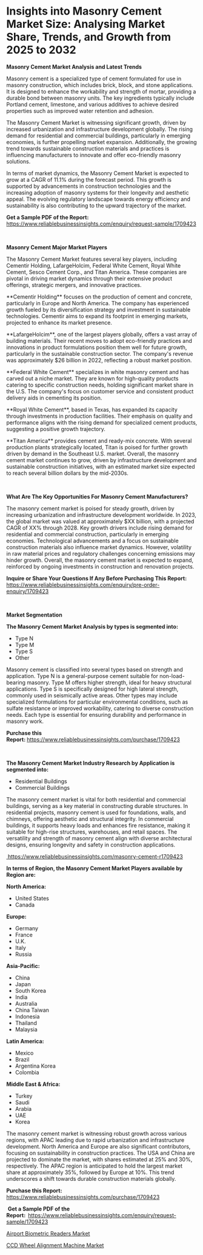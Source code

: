 <p><h1>Insights into Masonry Cement Market Size: Analysing Market Share, Trends, and Growth from 2025 to 2032</h1></p><p><strong>Masonry Cement Market Analysis and Latest Trends</strong></p>
<p><p>Masonry cement is a specialized type of cement formulated for use in masonry construction, which includes brick, block, and stone applications. It is designed to enhance the workability and strength of mortar, providing a durable bond between masonry units. The key ingredients typically include Portland cement, limestone, and various additives to achieve desired properties such as improved water retention and adhesion.</p><p>The Masonry Cement Market is witnessing significant growth, driven by increased urbanization and infrastructure development globally. The rising demand for residential and commercial buildings, particularly in emerging economies, is further propelling market expansion. Additionally, the growing trend towards sustainable construction materials and practices is influencing manufacturers to innovate and offer eco-friendly masonry solutions.</p><p>In terms of market dynamics, the Masonry Cement Market is expected to grow at a CAGR of 11.1% during the forecast period. This growth is supported by advancements in construction technologies and the increasing adoption of masonry systems for their longevity and aesthetic appeal. The evolving regulatory landscape towards energy efficiency and sustainability is also contributing to the upward trajectory of the market.</p></p>
<p><strong>Get a Sample PDF of the Report:&nbsp;</strong> <a href="https://www.reliablebusinessinsights.com/enquiry/request-sample/1709423?utm_campaign=1113&utm_medium=2&utm_source=Github&utm_content=ia&utm_term=10012025&utm_id=masonry-cement">https://www.reliablebusinessinsights.com/enquiry/request-sample/1709423</a></p>
<p>&nbsp;</p>
<p><strong>Masonry Cement Major Market Players</strong></p>
<p><p>The Masonry Cement Market features several key players, including Cementir Holding, LafargeHolcim, Federal White Cement, Royal White Cement, Sesco Cement Corp., and Titan America. These companies are pivotal in driving market dynamics through their extensive product offerings, strategic mergers, and innovative practices.</p><p>**Cementir Holding** focuses on the production of cement and concrete, particularly in Europe and North America. The company has experienced growth fueled by its diversification strategy and investment in sustainable technologies. Cementir aims to expand its footprint in emerging markets, projected to enhance its market presence.</p><p>**LafargeHolcim**, one of the largest players globally, offers a vast array of building materials. Their recent moves to adopt eco-friendly practices and innovations in product formulations position them well for future growth, particularly in the sustainable construction sector. The company's revenue was approximately $26 billion in 2022, reflecting a robust market position.</p><p>**Federal White Cement** specializes in white masonry cement and has carved out a niche market. They are known for high-quality products catering to specific construction needs, holding significant market share in the U.S. The company's focus on customer service and consistent product delivery aids in cementing its position.</p><p>**Royal White Cement**, based in Texas, has expanded its capacity through investments in production facilities. Their emphasis on quality and performance aligns with the rising demand for specialized cement products, suggesting a positive growth trajectory.</p><p>**Titan America** provides cement and ready-mix concrete. With several production plants strategically located, Titan is poised for further growth driven by demand in the Southeast U.S. market. Overall, the masonry cement market continues to grow, driven by infrastructure development and sustainable construction initiatives, with an estimated market size expected to reach several billion dollars by the mid-2030s.</p></p>
<p>&nbsp;</p>
<p><strong>What Are The Key Opportunities For Masonry Cement Manufacturers?</strong></p>
<p><p>The masonry cement market is poised for steady growth, driven by increasing urbanization and infrastructure development worldwide. In 2023, the global market was valued at approximately $XX billion, with a projected CAGR of XX% through 2028. Key growth drivers include rising demand for residential and commercial construction, particularly in emerging economies. Technological advancements and a focus on sustainable construction materials also influence market dynamics. However, volatility in raw material prices and regulatory challenges concerning emissions may hinder growth. Overall, the masonry cement market is expected to expand, reinforced by ongoing investments in construction and renovation projects.</p></p>
<p><strong>Inquire or Share Your Questions If Any Before Purchasing This Report:</strong> <a href="https://www.reliablebusinessinsights.com/enquiry/pre-order-enquiry/1709423?utm_campaign=1113&utm_medium=2&utm_source=Github&utm_content=ia&utm_term=10012025&utm_id=masonry-cement">https://www.reliablebusinessinsights.com/enquiry/pre-order-enquiry/1709423</a></p>
<p>&nbsp;</p>
<p><strong>Market Segmentation</strong></p>
<p><strong>The Masonry Cement Market Analysis by types is segmented into:</strong></p>
<p><ul><li>Type N</li><li>Type M</li><li>Type S</li><li>Other</li></ul></p>
<p><p>Masonry cement is classified into several types based on strength and application. Type N is a general-purpose cement suitable for non-load-bearing masonry. Type M offers higher strength, ideal for heavy structural applications. Type S is specifically designed for high lateral strength, commonly used in seismically active areas. Other types may include specialized formulations for particular environmental conditions, such as sulfate resistance or improved workability, catering to diverse construction needs. Each type is essential for ensuring durability and performance in masonry work.</p></p>
<p><strong>Purchase this Report:&nbsp;</strong><a href="https://www.reliablebusinessinsights.com/purchase/1709423?utm_campaign=1113&utm_medium=2&utm_source=Github&utm_content=ia&utm_term=10012025&utm_id=masonry-cement">https://www.reliablebusinessinsights.com/purchase/1709423</a></p>
<p>&nbsp;</p>
<p><strong>The Masonry Cement Market Industry Research by Application is segmented into:</strong></p>
<p><ul><li>Residential Buildings</li><li>Commercial Buildings</li></ul></p>
<p><p>The masonry cement market is vital for both residential and commercial buildings, serving as a key material in constructing durable structures. In residential projects, masonry cement is used for foundations, walls, and chimneys, offering aesthetic and structural integrity. In commercial buildings, it supports heavy loads and enhances fire resistance, making it suitable for high-rise structures, warehouses, and retail spaces. The versatility and strength of masonry cement align with diverse architectural designs, ensuring longevity and safety in construction applications.</p></p>
<p><a href="https://www.reliablebusinessinsights.com/masonry-cement-r1709423?utm_campaign=1113&utm_medium=2&utm_source=Github&utm_content=ia&utm_term=10012025&utm_id=masonry-cement">&nbsp;https://www.reliablebusinessinsights.com/masonry-cement-r1709423</a></p>
<p><strong>In terms of Region, the Masonry Cement Market Players available by Region are:</strong></p>
<p>
    <p> <strong> North America: </strong>
        <ul>
            <li>United States</li>
            <li>Canada</li>
        </ul>
        </p> 
    <p> <strong> Europe: </strong>
        <ul>
            <li>Germany</li>
            <li>France</li>
            <li>U.K.</li>
            <li>Italy</li>
            <li>Russia</li>
        </ul>
        </p> 
    <p> <strong> Asia-Pacific: </strong>
        <ul>
            <li>China</li>
            <li>Japan</li>
            <li>South Korea</li>
            <li>India</li>
            <li>Australia</li>
            <li>China Taiwan</li>
            <li>Indonesia</li>
            <li>Thailand</li>
            <li>Malaysia</li>
        </ul>
        </p> 
    <p> <strong> Latin America: </strong>
        <ul>
            <li>Mexico</li>
            <li>Brazil</li>
            <li>Argentina Korea</li>
            <li>Colombia</li>
        </ul>
        </p> 
    <p> <strong> Middle East & Africa: </strong>
        <ul>
            <li>Turkey</li>
            <li>Saudi</li>
            <li>Arabia</li>
            <li>UAE</li>
            <li>Korea</li>
        </ul>
    </p>
    </p>
<p><p>The masonry cement market is witnessing robust growth across various regions, with APAC leading due to rapid urbanization and infrastructure development. North America and Europe are also significant contributors, focusing on sustainability in construction practices. The USA and China are projected to dominate the market, with shares estimated at 25% and 30%, respectively. The APAC region is anticipated to hold the largest market share at approximately 35%, followed by Europe at 10%. This trend underscores a shift towards durable construction materials globally.</p></p>
<p><strong>Purchase this Report: </strong><a href="https://www.reliablebusinessinsights.com/purchase/1709423?utm_campaign=1113&utm_medium=2&utm_source=Github&utm_content=ia&utm_term=10012025&utm_id=masonry-cement">https://www.reliablebusinessinsights.com/purchase/1709423</a></p>
<p>&nbsp;<strong>Get a Sample PDF of the Report:&nbsp;&nbsp;</strong><a href="https://www.reliablebusinessinsights.com/enquiry/request-sample/1709423?utm_campaign=1113&utm_medium=2&utm_source=Github&utm_content=ia&utm_term=10012025&utm_id=masonry-cement">https://www.reliablebusinessinsights.com/enquiry/request-sample/1709423</a></p>
<p><strong></strong></p>
<p><p><a href="https://github.com/yankimber90yankim/Market-Research-Report-List-1/blob/main/airport-biometric-readers-market.md?utm_campaign=1113&utm_medium=2&utm_source=Github&utm_content=ia&utm_term=10012025&utm_id=masonry-cement">Airport Biometric Readers Market</a></p><p><a href="https://github.com/lisaeichler20775/Market-Research-Report-List-1/blob/main/ccd-wheel-alignment-machine-market.md?utm_campaign=1113&utm_medium=2&utm_source=Github&utm_content=ia&utm_term=10012025&utm_id=masonry-cement">CCD Wheel Alignment Machine Market</a></p></p>